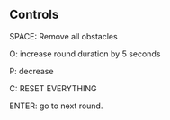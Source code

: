 ## Controls

SPACE: Remove all obstacles

O: increase round duration by 5 seconds

P: decrease

C: RESET EVERYTHING

ENTER: go to next round.